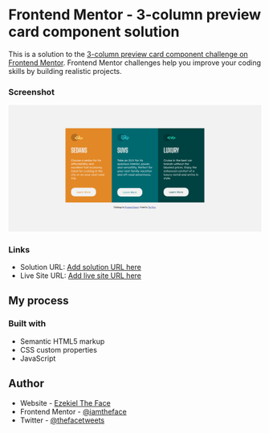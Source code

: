 # Frontend Mentor - 3-column preview card component solution

This is a solution to the [3-column preview card component challenge on Frontend Mentor](https://www.frontendmentor.io/challenges/3column-preview-card-component-pH92eAR2-). Frontend Mentor challenges help you improve your coding skills by building realistic projects.

### Screenshot

![](./images/screenshot.png)

### Links

- Solution URL: [Add solution URL here](https://www.frontendmentor.io/challenges/3column-preview-card-component-pH92eAR2-/hub/3column-preview-card-component-81H5uDOmYU)
- Live Site URL: [Add live site URL here](https://thefacecolcard.netlify.app)

## My process

### Built with

- Semantic HTML5 markup
- CSS custom properties
- JavaScript

## Author

- Website - [Ezekiel The Face](https://thefaceportfolio.netlify.app)
- Frontend Mentor - [@iamtheface](https://www.frontendmentor.io/profile/iamtheface)
- Twitter - [@thefacetweets](https://www.twitter.com/thefacetweets)
